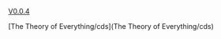[V0.0.4](https://github.com/littleflute/Hawking-Stephen/edit/master/README.md)

[The Theory of Everything/cds](The Theory of Everything/cds)
